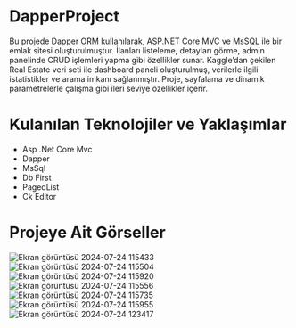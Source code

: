 # DapperProject
Bu projede Dapper ORM kullanılarak, ASP.NET Core MVC ve MsSQL ile bir emlak sitesi oluşturulmuştur. İlanları listeleme, detayları görme, admin panelinde CRUD işlemleri yapma gibi özellikler sunar. Kaggle’dan çekilen Real Estate veri seti ile dashboard paneli oluşturulmuş, verilerle ilgili istatistikler ve arama imkanı sağlanmıştır. Proje, sayfalama ve dinamik parametrelerle çalışma gibi ileri seviye özellikler içerir.
# Kulanılan Teknolojiler ve Yaklaşımlar
* Asp .Net Core Mvc
* Dapper
* MsSql
* Db First
* PagedList
* Ck Editor
# Projeye Ait Görseller
![Ekran görüntüsü 2024-07-24 115433](https://github.com/user-attachments/assets/11fc3855-1a42-4c1b-a3d8-580b96332315)
![Ekran görüntüsü 2024-07-24 115504](https://github.com/user-attachments/assets/4fc5250e-9325-4d9b-aa1f-32e1116f7edf)
![Ekran görüntüsü 2024-07-24 115920](https://github.com/user-attachments/assets/c86251cf-0946-4572-8925-b67c4bc62982)
![Ekran görüntüsü 2024-07-24 115556](https://github.com/user-attachments/assets/72e0de12-4be5-4324-a626-4abbdb3390cd)
![Ekran görüntüsü 2024-07-24 115735](https://github.com/user-attachments/assets/0fe4cf85-58de-4267-a735-197ac1e0c5e0)
![Ekran görüntüsü 2024-07-24 115955](https://github.com/user-attachments/assets/64c14205-5937-49a5-8584-94045cb24376)
![Ekran görüntüsü 2024-07-24 123417](https://github.com/user-attachments/assets/c6b52c94-50a3-49f1-8df4-6de37434199c)
